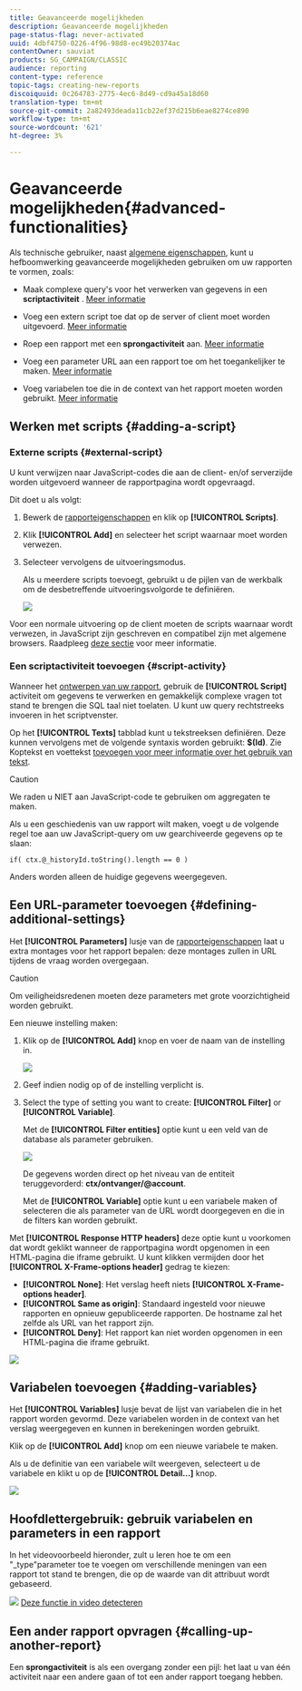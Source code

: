 ```yaml
---
title: Geavanceerde mogelijkheden
description: Geavanceerde mogelijkheden
page-status-flag: never-activated
uuid: 4dbf4750-0226-4f96-98d8-ec49b20374ac
contentOwner: sauviat
products: SG_CAMPAIGN/CLASSIC
audience: reporting
content-type: reference
topic-tags: creating-new-reports
discoiquuid: 0c264783-2775-4ec6-8d49-cd9a45a18d60
translation-type: tm+mt
source-git-commit: 2a82493deada11cb22ef37d215b6eae8274ce890
workflow-type: tm+mt
source-wordcount: '621'
ht-degree: 3%

---
```



# Geavanceerde mogelijkheden{#advanced-functionalities}

Als technische gebruiker, naast [algemene eigenschappen](../../reporting/using/properties-of-the-report.md), kunt u hefboomwerking geavanceerde mogelijkheden gebruiken om uw rapporten te vormen, zoals:

* Maak complexe query&#39;s voor het verwerken van gegevens in een **scriptactiviteit** . [Meer informatie](#script-activity)

* Voeg een extern script toe dat op de server of client moet worden uitgevoerd. [Meer informatie](#external-script)

* Roep een rapport met een **sprongactiviteit** aan. [Meer informatie](#calling-up-another-report)

* Voeg een parameter URL aan een rapport toe om het toegankelijker te maken. [Meer informatie](#calling-up-another-report)

* Voeg variabelen toe die in de context van het rapport moeten worden gebruikt. [Meer informatie](#adding-variables)

## Werken met scripts {#adding-a-script}

### Externe scripts {#external-script}

U kunt verwijzen naar JavaScript-codes die aan de client- en/of serverzijde worden uitgevoerd wanneer de rapportpagina wordt opgevraagd.

Dit doet u als volgt:

1. Bewerk de [rapporteigenschappen](../../reporting/using/properties-of-the-report.md) en klik op **[!UICONTROL Scripts]**.
1. Klik **[!UICONTROL Add]** en selecteer het script waarnaar moet worden verwezen.
1. Selecteer vervolgens de uitvoeringsmodus.

   Als u meerdere scripts toevoegt, gebruikt u de pijlen van de werkbalk om de desbetreffende uitvoeringsvolgorde te definiëren.

   ![](assets/reporting_custom_js.png)

Voor een normale uitvoering op de client moeten de scripts waarnaar wordt verwezen, in JavaScript zijn geschreven en compatibel zijn met algemene browsers. Raadpleeg [deze sectie](../../web/using/web-forms-answers.md) voor meer informatie.

### Een scriptactiviteit toevoegen {#script-activity}

Wanneer het [ontwerpen van uw rapport](../../reporting/using/creating-a-new-report.md#modelizing-the-chart), gebruik de **[!UICONTROL Script]** activiteit om gegevens te verwerken en gemakkelijk complexe vragen tot stand te brengen die SQL taal niet toelaten. U kunt uw query rechtstreeks invoeren in het scriptvenster.

Op het **[!UICONTROL Texts]** tabblad kunt u tekstreeksen definiëren. Deze kunnen vervolgens met de volgende syntaxis worden gebruikt: **$(Id)**. Zie Koptekst en voettekst [toevoegen voor meer informatie over het gebruik van tekst](../../reporting/using/element-layout.md#adding-a-header-and-a-footer).

>[!CAUTION]
>
>We raden u NIET aan JavaScript-code te gebruiken om aggregaten te maken.

Als u een geschiedenis van uw rapport wilt maken, voegt u de volgende regel toe aan uw JavaScript-query om uw gearchiveerde gegevens op te slaan:

```
if( ctx.@_historyId.toString().length == 0 )
```

Anders worden alleen de huidige gegevens weergegeven.

## Een URL-parameter toevoegen {#defining-additional-settings}

Het **[!UICONTROL Parameters]** lusje van de [rapporteigenschappen](../../reporting/using/properties-of-the-report.md) laat u extra montages voor het rapport bepalen: deze montages zullen in URL tijdens de vraag worden overgegaan.

>[!CAUTION]
>
>Om veiligheidsredenen moeten deze parameters met grote voorzichtigheid worden gebruikt.

Een nieuwe instelling maken:

1. Klik op de **[!UICONTROL Add]** knop en voer de naam van de instelling in.

   ![](assets/s_ncs_advuser_report_properties_09a.png)

1. Geef indien nodig op of de instelling verplicht is.

1. Select the type of setting you want to create: **[!UICONTROL Filter]** or **[!UICONTROL Variable]**.

   Met de **[!UICONTROL Filter entities]** optie kunt u een veld van de database als parameter gebruiken.

   ![](assets/s_ncs_advuser_report_properties_09b.png)

   De gegevens worden direct op het niveau van de entiteit teruggevorderd: **ctx/ontvanger/@account**.

   Met de **[!UICONTROL Variable]** optie kunt u een variabele maken of selecteren die als parameter van de URL wordt doorgegeven en die in de filters kan worden gebruikt.

Met **[!UICONTROL Response HTTP headers]** deze optie kunt u voorkomen dat wordt geklikt wanneer de rapportpagina wordt opgenomen in een HTML-pagina die iframe gebruikt. U kunt klikken vermijden door het **[!UICONTROL X-Frame-options header]** gedrag te kiezen:

* **[!UICONTROL None]**: Het verslag heeft niets **[!UICONTROL X-Frame-options header]**.
* **[!UICONTROL Same as origin]**: Standaard ingesteld voor nieuwe rapporten en opnieuw gepubliceerde rapporten. De hostname zal het zelfde als URL van het rapport zijn.
* **[!UICONTROL Deny]**: Het rapport kan niet worden opgenomen in een HTML-pagina die iframe gebruikt.

![](assets/s_ncs_advuser_report_properties_09c.png)

## Variabelen toevoegen {#adding-variables}

Het **[!UICONTROL Variables]** lusje bevat de lijst van variabelen die in het rapport worden gevormd. Deze variabelen worden in de context van het verslag weergegeven en kunnen in berekeningen worden gebruikt.

Klik op de **[!UICONTROL Add]** knop om een nieuwe variabele te maken.

Als u de definitie van een variabele wilt weergeven, selecteert u de variabele en klikt u op de **[!UICONTROL Detail...]** knop.

![](assets/s_ncs_advuser_report_properties_10.png)

## Hoofdlettergebruik: gebruik variabelen en parameters in een rapport

In het videovoorbeeld hieronder, zult u leren hoe te om een &quot;_type&quot;parameter toe te voegen om verschillende meningen van een rapport tot stand te brengen, die op de waarde van dit attribuut wordt gebaseerd.

![](assets/do-not-localize/how-to-video.png) [Deze functie in video detecteren](https://helpx.adobe.com/campaign/classic/how-to/add-url-parameter-in-acv6.html?playlist=/ccx/v1/collection/product/campaign/classic/segment/business-practitioners/explevel/intermediate/applaunch/how-to-4/collection.ccx.js&amp;ref=helpx.adobe.com)


## Een ander rapport opvragen {#calling-up-another-report}

Een **sprongactiviteit** is als een overgang zonder een pijl: het laat u van één activiteit naar een andere gaan of tot een ander rapport toegang hebben.
